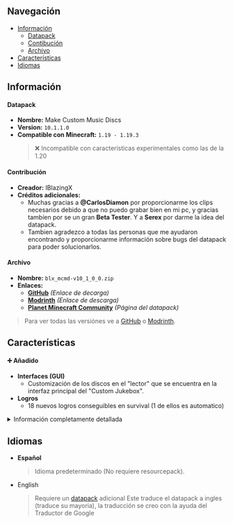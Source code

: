 [changelog-url]: https://github.com/IBlazingX/-Minecraft-Make-Custom-Music-Discs/tree/main/changelog

[download-url-github]: https://github.com/IBlazingX/-Minecraft-Make-Custom-Music-Discs/blob/main/downloads/blx_mcmd-v10_1_1_0.zip
[download-url-modrinth]: https://modrinth.com/datapack/make-custom-music-discs/version/10.1.1.0
[download-url-pmc]: https://www.planetminecraft.com/data-pack/make-custom-music-discs
[datapack-all-versions-url-github]: https://github.com/IBlazingX/-Minecraft-Make-Custom-Music-Discs/blob/main/downloads/README.md
[datapack-all-versions-url-modrinth]: https://modrinth.com/datapack/make-custom-music-discs/versions

[resourcepack-url]: https://github.com/IBlazingX/-Minecraft-Make-Custom-Music-Discs/blob/main/resourcepack/blx_mcmd-resources-v10_x_x_x.zip
[all-resourcepack-url]: https://github.com/IBlazingX/-Minecraft-Make-Custom-Music-Discs/blob/main/resourcepack/README.md

## Navegación
- [Información](#información)
  - [Datapack](#datapack)
  - [Contibución](#contribución)
  - [Archivo](#archivo)
- [Características](#características)
- [Idiomas](#idiomas)

## Información
#### Datapack
- **Nombre:** Make Custom Music Discs
- **Version:** `10.1.1.0` <!-- 10.1.0.0 = <pack_format>.<version> = pack_format 10 + v1.0.0  -->
- **Compatible con Minecraft:** `1.19 - 1.19.3`
  > :x: Incompatible con características experimentales como las de la 1.20

#### Contribución
- **Creador:** IBlazingX
- **Créditos adicionales:**
  - Muchas gracias a **@CarlosDiamon** por proporcionarme los clips necesarios debido a que no puedo grabar bien en mi pc, y gracias tambíen por se un gran **Beta Tester**. Y a **Serex** por darme la idea del datapack.
  - Tambien agradezco a todas las personas que me ayudaron encontrando y proporcionarme información sobre bugs del datapack para poder solucionarlos.
  
#### Archivo
- **Nombre:** `blx_mcmd-v10_1_0_0.zip`
- **Enlaces:**
  - **[GitHub][download-url-github]** *(Enlace de decarga)*
  - **[Modrinth][download-url-modrinth]** *(Enlace de descarga)*
  - **[Planet Minecraft Community][download-url-pmc]** *(Página del datapack)*
> Para ver todas las versiónes ve a [GitHub][datapack-all-versions-url-github] o [Modrinth][datapack-all-versions-url-modrinth].

## Características
#### :heavy_plus_sign: Añadido
- **Interfaces (GUI)**
  - Customización de los discos en el "lector" que se encuentra en la interfaz principal del "Custom Jukebox".
- **Logros**
  - 18 nuevos logros conseguibles en survival (1 de ellos es automatico)
  
<details>
<summary>Información completamente detallada</summary>

  ```diff
  + 18 nuevos logros
  + customización del disco (apariencia, nombre y color del nombre)
  + mejora en el sistema de detección de notas musicales
  + variables de configuracion para la lectura (grabación) de discos y para la cola de reproducción, a continuación los comandos para configurarlo:
    + duración máxima del disco (recomendada: 6000): /scoreboard players set #config.max_ticks blx.mcmd.record.stats.temp <ticks_de_duración>
    + máximo de notas musicales del disco (recomendado: 8000): /scoreboard players set #config.max_notes blx.mcmd.record.stats.temp <número_de_notas>
    + máximo de notas musicales por c/tick (recomendado: 100): /scoreboard players set #config.max_ticks blx.mcmd.record.stats.temp <número_de_notas>
    + limite de la cola de reproducción (recomendado: 30): /scoreboard players set #config.max_ticks blx.mcmd.record.stats.temp <número_límite>
  ```
  
</details>

## Idiomas
- **Español**
  > Idioma predeterminado (No requiere resourcepack).

- English
  > Requiere un [datapack](https://github.com/IBlazingX/-Minecraft-Make-Custom-Music-Discs/blob/main/downloads/blx_mcmd_english_complement-to_v10_1_1_0.zip) adicional
  > Este traduce el datapack a ingles (traduce su mayoria), la traducción se creo con la ayuda del Traductor de Google
  
